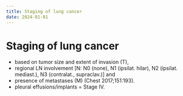 ```yaml
---
title: Staging of lung cancer
date: 2024-01-01
---
```

# Staging of lung cancer

* based on tumor size and extent of invasion (T),
* regional LN involvement [N: N0 (none), N1 (ipsilat. hilar), N2 (ipsilat. mediast.), N3 (contralat., supraclav.)] and
* presence of metastases (M) (Chest 2017;151:193).
* pleural effusions/implants = Stage IV.
